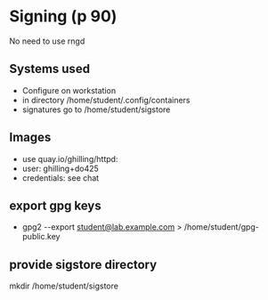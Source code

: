 # Signing (p 90)

No need to use rngd

## Systems used

- Configure on workstation
- in directory /home/student/.config/containers
- signatures go to /home/student/sigstore

## Images

- use quay.io/ghilling/httpd:<your-initials>
- user: ghilling+do425
- credentials: see chat

## export gpg keys

- gpg2 --export student@lab.example.com > /home/student/gpg-public.key

## provide sigstore directory

mkdir /home/student/sigstore
